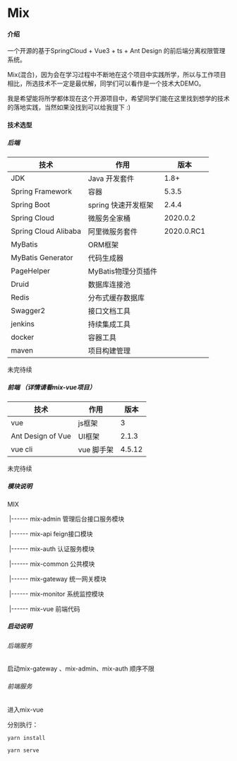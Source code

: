 # Mix

#### 介绍
一个开源的基于SpringCloud + Vue3 + ts + Ant Design 的前后端分离权限管理系统。

Mix(混合)，因为会在学习过程中不断地在这个项目中实践所学，所以与工作项目相比，所选技术不一定是最优解，同学们可以看作是一个技术大DEMO。

我是希望能将所学都体现在这个开源项目中，希望同学们能在这里找到想学的技术的落地实践，当然如果没找到可以给我提下 :)

#### 技术选型
##### 后端
技术 | 作用 | 版本
----|----|---
JDK | Java 开发套件 | 1.8+
Spring Framework | 容器 |5.3.5
Spring Boot | spring 快速开发框架|2.4.4
Spring Cloud | 微服务全家桶 |2020.0.2
Spring Cloud Alibaba | 阿里微服务套件 |2020.0.RC1
MyBatis | ORM框架
MyBatis Generator | 代码生成器
PageHelper | MyBatis物理分页插件
Druid | 数据库连接池
Redis | 分布式缓存数据库
Swagger2 | 接口文档工具
jenkins | 持续集成工具
docker | 容器工具
maven | 项目构建管理


未完待续


##### 前端 （详情请看mix-vue项目）

技术 | 作用 | 版本
----|----|---
vue | js框架 | 3
Ant Design of Vue | UI框架 | 2.1.3 
vue cli | vue 脚手架 | 4.5.12

未完待续



##### 模块说明

MIX

​	|------ mix-admin     管理后台接口服务模块

​	|------ mix-api	       feign接口模块

​	|------ mix-auth         认证服务模块

​	|------ mix-common  公共模块

​	|------ mix-gateway   统一网关模块

​	|------ mix-monitor    系统监控模块

​	|------ mix-vue           前端代码

   

##### 启动说明

###### 后端服务

启动mix-gateway 、mix-admin、mix-auth 顺序不限



###### 前端服务

进入mix-vue

分别执行：

`yarn install`

` yarn serve `